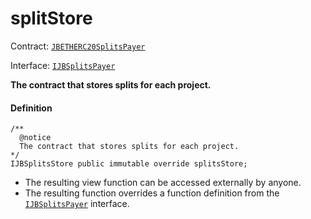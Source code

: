 # splitStore

Contract: [`JBETHERC20SplitsPayer`](/dev/api/v3/contracts/or-utilities/jbetherc20splitspayer/README.md)

Interface: [`IJBSplitsPayer`](/dev/api/v3/interfaces/ijbsplitspayer.md)

**The contract that stores splits for each project.**

#### Definition

```
/**
  @notice
  The contract that stores splits for each project.
*/
IJBSplitsStore public immutable override splitsStore;
```

* The resulting view function can be accessed externally by anyone.
* The resulting function overrides a function definition from the [`IJBSplitsPayer`](/dev/api/v3/interfaces/ijbsplitspayer.md) interface.
